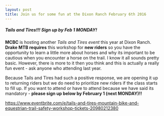 ```yaml
---
layout: post
title: Join us for some fun at the Dixon Ranch February 6th 2016
---
```


##### Tails and Tires!!! Sign up by Feb 1 MONDAY!

**MCBC** is hosting another _Tails and Tires event_ this year at Dixon Ranch. **Drake MTB requires** this workshop for **new riders** so you have the opportunity to learn a little more about horses and why its important to be cautious when you encounter a horse on the trail. I know it all sounds pretty basic. However, there is more to it then you think and this is actually a really fun event - ask anyone who attending last year.

Because Tails and Tires had such a positive response, we are opening it up to returning riders but we do need to prioritize new riders if the class starts to fill up. If you want to attend or have to attend because we have said its mandatory - **please sign up below by February 1 (next MONDAY)!!**

<https://www.eventbrite.com/e/tails-and-tires-mountain-bike-and-equestrian-trail-safety-workshop-tickets-20980212380>
